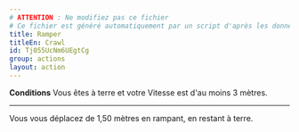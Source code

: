 ```yaml
---
# ATTENTION : Ne modifiez pas ce fichier
# Ce fichier est généré automatiquement par un script d'après les données du module Foundry VTT officiel et de sa traduction
title: Ramper
titleEn: Crawl
id: Tj055UcNm6UEgtCg
group: actions
layout: action
---
```

<p><span><strong>Conditions</strong> Vous êtes à terre et votre Vitesse est d'au moins 3 mètres.</span></p><hr><p>Vous vous déplacez de 1,50 mètres en rampant, en restant à terre.&nbsp;</p>
